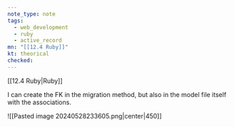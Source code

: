```yaml
---
note_type: note
tags:
  - web_development
  - ruby
  - active_record
mn: "[[12.4 Ruby]]"
kt: theorical
checked: 
---
```

[[12.4 Ruby|Ruby]]

I can create the FK in the migration method, but also in the model file itself with the associations. 

![[Pasted image 20240528233605.png|center|450]]

